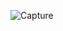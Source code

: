 ![Capture](https://user-images.githubusercontent.com/114914614/209983823-d0cd4846-0794-4bc3-854d-19c630fc905b.PNG)
